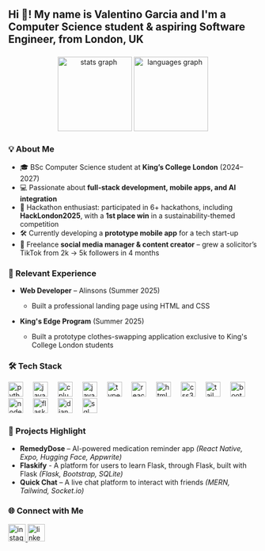 <h2 align="left">Hi 👋! My name is Valentino Garcia and I'm a Computer Science student & aspiring Software Engineer, from London, UK</h2>

###

<div align="center">
  <img src="https://github-readme-stats.vercel.app/api?username=darkcom109&hide_title=false&hide_rank=false&show_icons=true&include_all_commits=true&count_private=true&disable_animations=false&theme=dracula&locale=en&hide_border=false" height="150" alt="stats graph"  />
  <img src="https://github-readme-stats.vercel.app/api/top-langs?username=darkcom109&locale=en&hide_title=false&layout=compact&card_width=320&langs_count=5&theme=dracula&hide_border=false" height="150" alt="languages graph"  />
</div>

###

### 💡 About Me  
- 🎓 BSc Computer Science student at **King’s College London** (2024–2027)  
- 💻 Passionate about **full-stack development, mobile apps, and AI integration**  
- 🚀 Hackathon enthusiast: participated in 6+ hackathons, including **HackLondon2025**, with a **1st place win** in a sustainability-themed competition  
- 🛠 Currently developing a **prototype mobile app** for a tech start-up
- 🎥 Freelance **social media manager & content creator** – grew a solicitor’s TikTok from 2k → 5k followers in 4 months  
###

### 📄 Relevant Experience
- **Web Developer** – Alinsons (Summer 2025)  
  - Built a professional landing page using HTML and CSS  

- **King's Edge Program** (Summer 2025)  
  - Built a prototype clothes-swapping application exclusive to King's College London students

### 🛠️ Tech Stack  
<div align="left">
  <!-- Languages -->
  <img src="https://cdn.jsdelivr.net/gh/devicons/devicon/icons/python/python-original.svg" height="30" alt="python logo" />
  <img width="12" />
  <img src="https://cdn.jsdelivr.net/gh/devicons/devicon/icons/java/java-original.svg" height="30" alt="java logo" />
  <img width="12" />
  <img src="https://cdn.jsdelivr.net/gh/devicons/devicon/icons/cplusplus/cplusplus-original.svg" height="30" alt="cplusplus logo" />
  <img width="12" />
  <img src="https://cdn.jsdelivr.net/gh/devicons/devicon/icons/javascript/javascript-original.svg" height="30" alt="javascript logo" />
  <img width="12" />
  <img src="https://cdn.jsdelivr.net/gh/devicons/devicon/icons/typescript/typescript-original.svg" height="30" alt="typescript logo" />

  <!-- Frontend -->
  <img width="12" />
  <img src="https://cdn.jsdelivr.net/gh/devicons/devicon/icons/react/react-original.svg" height="30" alt="react logo" />
  <img width="12" />
  <img src="https://cdn.jsdelivr.net/gh/devicons/devicon/icons/html5/html5-original.svg" height="30" alt="html5 logo" />
  <img width="12" />
  <img src="https://cdn.jsdelivr.net/gh/devicons/devicon/icons/css3/css3-original.svg" height="30" alt="css3 logo" />
  <img width="12" />
  <img src="https://cdn.jsdelivr.net/gh/devicons/devicon/icons/tailwindcss/tailwindcss-original.svg" height="30" alt="tailwind logo" />
  <img width="12" />
  <img src="https://cdn.jsdelivr.net/gh/devicons/devicon/icons/bootstrap/bootstrap-original.svg" height="30" alt="bootstrap logo" />

  <!-- Backend -->
  <img width="12" />
  <img src="https://cdn.jsdelivr.net/gh/devicons/devicon/icons/nodejs/nodejs-original.svg" height="30" alt="node logo" />
  <img width="12" />
  <img src="https://cdn.jsdelivr.net/gh/devicons/devicon/icons/flask/flask-original.svg" height="30" alt="flask logo" />
  <img width="12" />
  <img src="https://cdn.jsdelivr.net/gh/devicons/devicon/icons/django/django-plain.svg" height="30" alt="django logo" />

  <!-- Databases -->
  <img width="12" />
  <img src="https://cdn.jsdelivr.net/gh/devicons/devicon/icons/mysql/mysql-original.svg" height="30" alt="sql logo" />
</div>

### 📌 Projects Highlight  
- **RemedyDose** – AI-powered medication reminder app *(React Native, Expo, Hugging Face, Appwrite)*
- **Flaskify** - A platform for users to learn Flask, through Flask, built with Flask *(Flask, Bootstrap, SQLite)*
- **Quick Chat** – A live chat platform to interact with friends *(MERN, Tailwind, Socket.io)*
###

### 🌐 Connect with Me  
<div align="left">
  <a href="https://www.instagram.com/valentino_dark_com_109/" target="_blank">
    <img src="https://img.shields.io/static/v1?message=Instagram&logo=instagram&label=&color=E4405F&logoColor=white&labelColor=&style=for-the-badge" height="35" alt="instagram logo"/>
  </a>
  <a href="https://www.linkedin.com/in/valentino-garcia-980a54321/" target="_blank">
    <img src="https://img.shields.io/static/v1?message=LinkedIn&logo=linkedin&label=&color=0077B5&logoColor=white&labelColor=&style=for-the-badge" height="35" alt="linkedin logo"/>
  </a>
</div>

